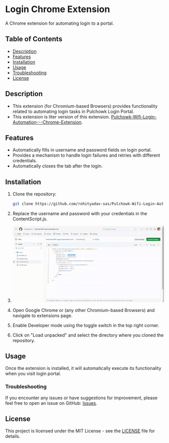 # Login Chrome Extension
A Chrome extension for automating login to a portal.

## Table of Contents
- [Description](#description)
- [Features](#features)
- [Installation](#installation)
- [Usage](#usage)
- [Troubleshooting](#troubleshooting)
- [License](#license)

## Description

- This extension (for Chromium-based Browsers) provides functionality related to automating login tasks in Pulchowk Login Portal.
- This extension is liter version of this extension. [Pulchowk-Wifi-Login-Automation---Chrome-Extension](https://github.com/rohityadav-sas/Pulchowk-Wifi-Login-Automation---Chrome-Extension).

## Features

- Automatically fills in username and password fields on login portal.
- Provides a mechanism to handle login failures and retries with different credentials.
- Automatically closes the tab after the login.

## Installation

1. Clone the repository:
    ```bash
    git clone https://github.com/rohityadav-sas/Pulchowk-Wifi-Login-Automation-Lite

2. Replace the username and password with your credentials in the ContentScript.js.
3. 
   ![tutorial.gif](./assets/tutorial.gif?raw=true)

2. Open Google Chrome or (any other Chromium-based Browsers) and navigate to extensions page.

3. Enable Developer mode using the toggle switch in the top right corner.

4. Click on "Load unpacked" and select the directory where you cloned the repository.

## Usage

Once the extension is installed, it will automatically execute its functionality when you visit login portal.

### Troubleshooting

If you encounter any issues or have suggestions for improvement, please feel free to open an issue on GitHub: [Issues](https://github.com/rohityadav-sas/Pulchowk-Wifi-Login-Automation-Lite/issues).

## License

This project is licensed under the MIT License - see the [LICENSE](LICENSE) file for details.
